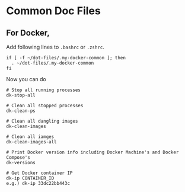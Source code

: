 # Common Doc Files

## For Docker,

Add following lines to `.bashrc` or `.zshrc`.
```shell
if [ -f ~/dot-files/.my-docker-common ]; then
  . ~/dot-files/.my-docker-common
fi
```

Now you can do
```shell
# Stop all running processes
dk-stop-all 

# Clean all stopped processes
dk-clean-ps 

# Clean all dangling images
dk-clean-images 

# Clean all iamges
dk-clean-images-all 

# Print Docker version info including Docker Machine's and Docker Compose's
dk-versions 

# Get Docker container IP
dk-ip CONTAINER_ID 
e.g.) dk-ip 33dc22bb443c

```
